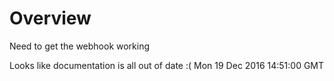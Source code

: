 # Overview
Need to get the webhook working

Looks like documentation is all out of date :(
Mon 19 Dec 2016 14:51:00 GMT
